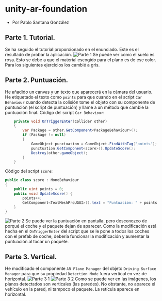# unity-ar-foundation
- Por Pablo Santana González
## Parte 1. Tutorial.
Se ha seguido el tutorial proporcionado en el enunciado. Este es el resultado de probar la aplicación.
![Parte 1](img/parte1.jpg)
Se puede ver como el suelo es rosa. Esto se debe a que el material escogido para el plano es de ese color. Para los siguientes ejercicios los cambié a gris.
## Parte 2. Puntuación.
He añadido un canvas y un texto que aparecerá en la cámara del usuario. He etiquetado el texto como `points` para que cuando en el script `Car Behaviour` cuando detecta la colisión tome el objeto con su componente de puntuación (el script de puntuación) y llame a un método que cambie la puntuación final.
Código del script `Car Behaviour`:
```c#
    private void OnTriggerEnter(Collider other)
    {
        var Package = other.GetComponent<PackageBehaviour>();
        if (Package != null)
        {
            GameObject punctuation = GameObject.FindWithTag("points");
            punctuation.GetComponent<score>().UpdateScore();
            Destroy(other.gameObject);
        }
    }
```
Código del script `score`:
```c#
public class score : MonoBehaviour
{
    public uint points = 0;
    public void UpdateScore() {
        points++;
        GetComponent<TextMeshProUGUI>().text = "Puntuación: " + points.ToString();
    }
}
```
![Parte 2](img/parte2.jpg)
Se puede ver la puntuación en pantalla, pero desconozco de porqué el coche y el paquete dejan de aparecer. Como la modificación está hecha en el `OnTriggerEnter` del script que se le pone a todos los coches con el prefab de coche, debería funcionar la modificación y aumentar la puntuación al tocar un paquete.

## Parte 3. Vertical.
He modificado el componente `AR Plane Manager` del objeto `Driving Surface Manager` para que su propiedad `Detection Mode` fuera vertical en vez de horizontal.
![Parte 3 1](img/parte3_1.jpg)
![Parte 3 2](img/parte3_2.jpg)
Como se puede ver en las imágenes, los planos detectados son verticales (las paredes). No obstante, no aparece el vehículo en la pared, ni tampoco el paquete. La retícula aparece en horizontal.
